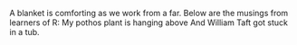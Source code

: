 A blanket is comforting as we work from a far.
Below are the musings from learners of R:
My pothos plant is hanging above
And William Taft got stuck in a tub.
